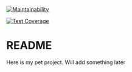 [![Maintainability](https://api.codeclimate.com/v1/badges/f58370f56d8ac1ac79fe/maintainability)](https://codeclimate.com/github/SamMolokanov/digital_papers/maintainability)

[![Test Coverage](https://api.codeclimate.com/v1/badges/f58370f56d8ac1ac79fe/test_coverage)](https://codeclimate.com/github/SamMolokanov/digital_papers/test_coverage)

# README

Here is my pet project. Will add something later
